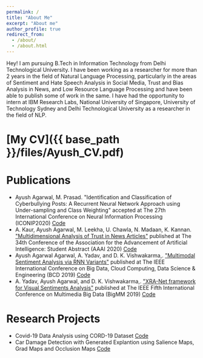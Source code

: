 ```yaml
---
permalink: /
title: "About Me"
excerpt: "About me"
author_profile: true
redirect_from: 
  - /about/
  - /about.html
---
```


Hey!
I am pursuing B.Tech in Information Technology from Delhi Technological University. I have been working as a researcher for more than 2 years in the field of Natural Language Processing, particularly in the areas of Sentiment and Hate Speech Analysis in Social Media, Trust and Bias Analysis in News, and Low Resource Language Processing and have been able to publish some of work in the same. I have had the opportunity to intern at IBM Research Labs, National University of Singapore, University of Technology Sydney and Delhi Technological University as a researcher in the field of NLP.


# [My CV]({{ base_path }}/files/Ayush_CV.pdf)


# Publications
* Ayush Agarwal, M. Prasad. "Identification and Classification of Cyberbullying Posts: A Recurrent Neural Network Approach using Under-sampling and Class Weighting" accepted at The 27th International Conference on Neural Information Processing (ICONIP2020) [Code](https://github.com/sherlock42/Cyberbullying-Analysis)
* A. Kaur, Ayush Agarwal, M. Leekha, U. Chawla, N. Madaan, K. Kannan. ["Multidimensional Analysis of Trust in News
Articles"](https://144.208.67.177/ojs/index.php/AAAI/article/view/7191) published at The 34th Conference of the Association for the Advancement of Artificial Intelligence: Student Abstract (AAAI 2020) [Code](https://github.com/sherlock42/NewsBiasDetection)
* Ayush Agarwal Agarwal, A. Yadav, and D. K. Vishwakarma,. ["Multimodal Sentiment Analysis via RNN Variants"](https://ieeexplore.ieee.org/abstract/document/8885108/) published at The IEEE International Conference on Big Data, Cloud Computing, Data Science & Engineering (BCD 2019) [Code](https://github.com/sherlock42/Multimodal-Sentiment-Analysis)
* A. Yadav, Ayush Agarwal, and D. K. Vishwakarma,. ["XRA-Net framework for Visual Sentiments Analysis"](https://ieeexplore.ieee.org/abstract/document/8919315/) published at The IEEE Fifth International Conference on Multimedia Big Data (BigMM 2019) [Code](https://github.com/sherlock42/Visual-Sentiment-Analysis-Research-Project)


# Research Projects
* Covid-19 Data Analysis using CORD-19 Dataset [Code](https://github.com/sherlock42/Covid-19-Data-Analysis)
* Car Damage Detection with Generated Explantion using Salience Maps, Grad Maps and Occlusion Maps [Code](https://github.com/sherlock42/Covid-19-Data-Analysis)
